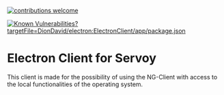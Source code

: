 [![contributions welcome](https://img.shields.io/badge/contributions-welcome-brightgreen.svg?style=flat)](https://github.com/dwyl/esta/issues)

[![Known Vulnerabilities](https://snyk.io/test/github/DionDavid/electron/badge.svg)?targetFile=DionDavid/electron:ElectronClient/app/package.json](https://snyk.io/test/github/DionDavid/electron)

# Electron Client for Servoy

This client is made for the possibility of using the NG-Client with access to the local functionalities of the operating system.
